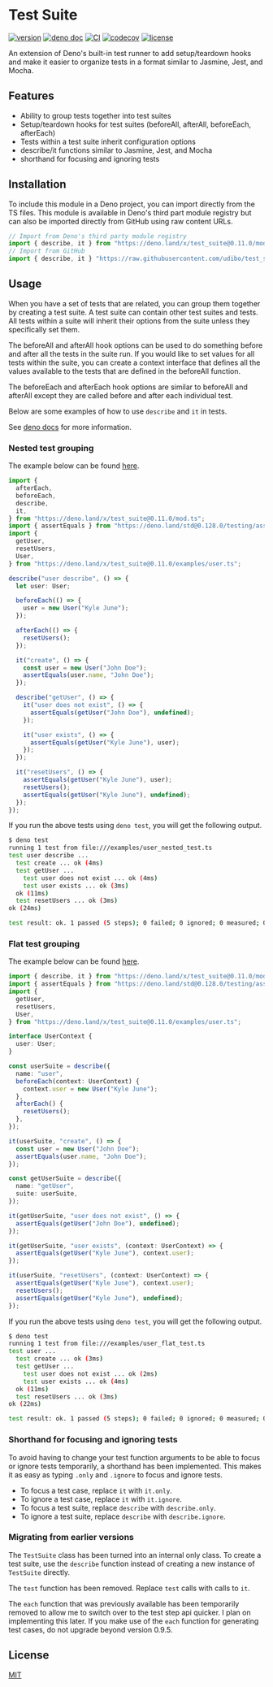 # Test Suite

[![version](https://img.shields.io/badge/release-0.11.0-success)](https://deno.land/x/test_suite@0.11.0)
[![deno doc](https://doc.deno.land/badge.svg)](https://doc.deno.land/https/deno.land/x/test_suite@0.11.0/mod.ts)
[![CI](https://github.com/udibo/test_suite/workflows/CI/badge.svg)](https://github.com/udibo/test_suite/actions?query=workflow%3ACI)
[![codecov](https://codecov.io/gh/udibo/test_suite/branch/main/graph/badge.svg?token=EFKGY72AAV)](https://codecov.io/gh/udibo/test_suite)
[![license](https://img.shields.io/github/license/udibo/test_suite)](https://github.com/udibo/test_suite/blob/master/LICENSE)

An extension of Deno's built-in test runner to add setup/teardown hooks and make
it easier to organize tests in a format similar to Jasmine, Jest, and Mocha.

## Features

- Ability to group tests together into test suites
- Setup/teardown hooks for test suites (beforeAll, afterAll, beforeEach,
  afterEach)
- Tests within a test suite inherit configuration options
- describe/it functions similar to Jasmine, Jest, and Mocha
- shorthand for focusing and ignoring tests

## Installation

To include this module in a Deno project, you can import directly from the TS
files. This module is available in Deno's third part module registry but can
also be imported directly from GitHub using raw content URLs.

```ts
// Import from Deno's third party module registry
import { describe, it } from "https://deno.land/x/test_suite@0.11.0/mod.ts";
// Import from GitHub
import { describe, it } "https://raw.githubusercontent.com/udibo/test_suite/0.11.0/mod.ts";
```

## Usage

When you have a set of tests that are related, you can group them together by
creating a test suite. A test suite can contain other test suites and tests. All
tests within a suite will inherit their options from the suite unless they
specifically set them.

The beforeAll and afterAll hook options can be used to do something before and
after all the tests in the suite run. If you would like to set values for all
tests within the suite, you can create a context interface that defines all the
values available to the tests that are defined in the beforeAll function.

The beforeEach and afterEach hook options are similar to beforeAll and afterAll
except they are called before and after each individual test.

Below are some examples of how to use `describe` and `it` in tests.

See
[deno docs](https://doc.deno.land/https/deno.land/x/test_suite@0.11.0/mod.ts)
for more information.

### Nested test grouping

The example below can be found [here](examples/user_nested_test.ts).

```ts
import {
  afterEach,
  beforeEach,
  describe,
  it,
} from "https://deno.land/x/test_suite@0.11.0/mod.ts";
import { assertEquals } from "https://deno.land/std@0.128.0/testing/asserts.ts";
import {
  getUser,
  resetUsers,
  User,
} from "https://deno.land/x/test_suite@0.11.0/examples/user.ts";

describe("user describe", () => {
  let user: User;

  beforeEach(() => {
    user = new User("Kyle June");
  });

  afterEach(() => {
    resetUsers();
  });

  it("create", () => {
    const user = new User("John Doe");
    assertEquals(user.name, "John Doe");
  });

  describe("getUser", () => {
    it("user does not exist", () => {
      assertEquals(getUser("John Doe"), undefined);
    });

    it("user exists", () => {
      assertEquals(getUser("Kyle June"), user);
    });
  });

  it("resetUsers", () => {
    assertEquals(getUser("Kyle June"), user);
    resetUsers();
    assertEquals(getUser("Kyle June"), undefined);
  });
});
```

If you run the above tests using `deno test`, you will get the following output.

```sh
$ deno test
running 1 test from file:///examples/user_nested_test.ts
test user describe ...
  test create ... ok (4ms)
  test getUser ...
    test user does not exist ... ok (4ms)
    test user exists ... ok (3ms)
  ok (11ms)
  test resetUsers ... ok (3ms)
ok (24ms)

test result: ok. 1 passed (5 steps); 0 failed; 0 ignored; 0 measured; 0 filtered out (43ms)
```

### Flat test grouping

The example below can be found [here](examples/user_flat_test.ts).

```ts
import { describe, it } from "https://deno.land/x/test_suite@0.11.0/mod.ts";
import { assertEquals } from "https://deno.land/std@0.128.0/testing/asserts.ts";
import {
  getUser,
  resetUsers,
  User,
} from "https://deno.land/x/test_suite@0.11.0/examples/user.ts";

interface UserContext {
  user: User;
}

const userSuite = describe({
  name: "user",
  beforeEach(context: UserContext) {
    context.user = new User("Kyle June");
  },
  afterEach() {
    resetUsers();
  },
});

it(userSuite, "create", () => {
  const user = new User("John Doe");
  assertEquals(user.name, "John Doe");
});

const getUserSuite = describe({
  name: "getUser",
  suite: userSuite,
});

it(getUserSuite, "user does not exist", () => {
  assertEquals(getUser("John Doe"), undefined);
});

it(getUserSuite, "user exists", (context: UserContext) => {
  assertEquals(getUser("Kyle June"), context.user);
});

it(userSuite, "resetUsers", (context: UserContext) => {
  assertEquals(getUser("Kyle June"), context.user);
  resetUsers();
  assertEquals(getUser("Kyle June"), undefined);
});
```

If you run the above tests using `deno test`, you will get the following output.

```sh
$ deno test
running 1 test from file:///examples/user_flat_test.ts
test user ...
  test create ... ok (3ms)
  test getUser ...
    test user does not exist ... ok (2ms)
    test user exists ... ok (4ms)
  ok (11ms)
  test resetUsers ... ok (3ms)
ok (22ms)

test result: ok. 1 passed (5 steps); 0 failed; 0 ignored; 0 measured; 0 filtered out (44ms)
```

### Shorthand for focusing and ignoring tests

To avoid having to change your test function arguments to be able to focus or
ignore tests temporarily, a shorthand has been implemented. This makes it as
easy as typing `.only` and `.ignore` to focus and ignore tests.

- To focus a test case, replace `it` with `it.only`.
- To ignore a test case, replace `it` with `it.ignore`.
- To focus a test suite, replace `describe` with `describe.only`.
- To ignore a test suite, replace `describe` with `describe.ignore`.

### Migrating from earlier versions

The `TestSuite` class has been turned into an internal only class. To create a
test suite, use the `describe` function instead of creating a new instance of
`TestSuite` directly.

The `test` function has been removed. Replace `test` calls with calls to `it`.

The `each` function that was previously available has been temporarily removed
to allow me to switch over to the test step api quicker. I plan on implementing
this later. If you make use of the `each` function for generating test cases, do
not upgrade beyond version 0.9.5.

## License

[MIT](LICENSE)
